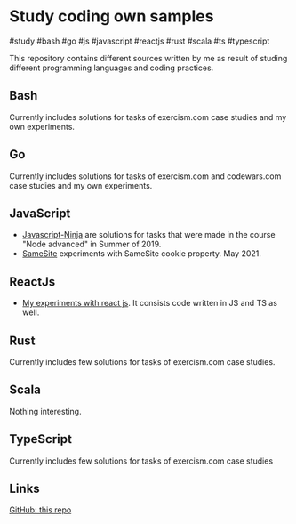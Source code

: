 # Study coding own samples

 #study #bash #go #js #javascript #reactjs #rust #scala #ts #typescript

This repository contains different sources written by me as result of studing different programming languages and coding practices.

## Bash

Currently includes solutions for tasks of exercism.com case studies and my own experiments.

## Go

Currently includes solutions for tasks of exercism.com and codewars.com case studies and my own experiments.

## JavaScript

* [Javascript-Ninja](https://github.com/tnsoftbear/study-coding/tree/master/javascript/javascript-ninja) are solutions for tasks that were made in the course "Node advanced" in Summer of 2019.
* [SameSite](https://github.com/tnsoftbear/study-coding/tree/master/javascript/own/cookie/samesite) experiments with SameSite cookie property. May 2021.

## ReactJs

* [My experiments with react js](https://github.com/tnsoftbear/study-coding/tree/master/reactjs/own/tic-tak-toe-tutorial). It consists code written in JS and TS as well.

## Rust

Currently includes few solutions for tasks of exercism.com case studies.

## Scala

Nothing interesting.

## TypeScript

Currently includes few solutions for tasks of exercism.com case studies

## Links

[GitHub: this repo](https://github.com/tnsoftbear/study-coding)
